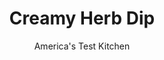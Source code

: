 ---
layout: ../../layouts/MarkdownPostLayout.astro
title: Creamy Herb Dip
author: America's Test Kitchen
pubDate: 2023-03-15
description: "Wimpy add-ins need not apply. A rich, creamy dip requires assertive playmates for balance."
image_url: https://res.cloudinary.com/hksqkdlah/image/upload/ar_1:1,c_fill,dpr_2.0,f_auto,fl_lossy.progressive.strip_profile,g_faces:auto,q_auto:low,w_344/9142_sfs-partydips-19-277820
tags: ["Appetizers"]
calories: 1392
protein: 2
carbohydrates: 1
fats: 
fiber: 
ingredients: ["3/4 cup, mayonnaise","2 tablespoons, chopped fresh chives","2 tablespoons, chopped fresh basil","2 teaspoons, lemon juice","3/4 cup, Greek yogurt"]
serves: 6
time: "8 minutes, plus 1 hour chilling"
instructions: ["Process mayonnaise, chives, basil, and lemon juice in food processor until smooth. Transfer mixture to medium bowl and stir in yogurt. Season with salt and pepper.","Cover dip and refrigerate until thickened, at least 1 hour. (Dip can be refrigerated in airtight container for 2 days.)"]
nutrition: ["7 mg Potassium","1 mg Phosphorus","26 mg Calcium","1 mg Magnesium","183 mg Sodium","24 g Fat","5 g Monounsaturated","13 g Polyunsaturated","1 mg Vitamin C","16 mg Cholesterol","4 g Saturated","1 µg Folate (food)","1 g Sugars","5 µg Vitamin K","3 g Water","1 g Carbs","1 µg Folate equivalent (total)","2 g Protein","4 µg Vitamin A","232 kcal Energy","1392 calories"]
notes: "You can use either whole or low-fat Greek yogurt and mayonnaise (but dont use nonfat). Let the dips chill for at least one hour or they will be too loose."
---